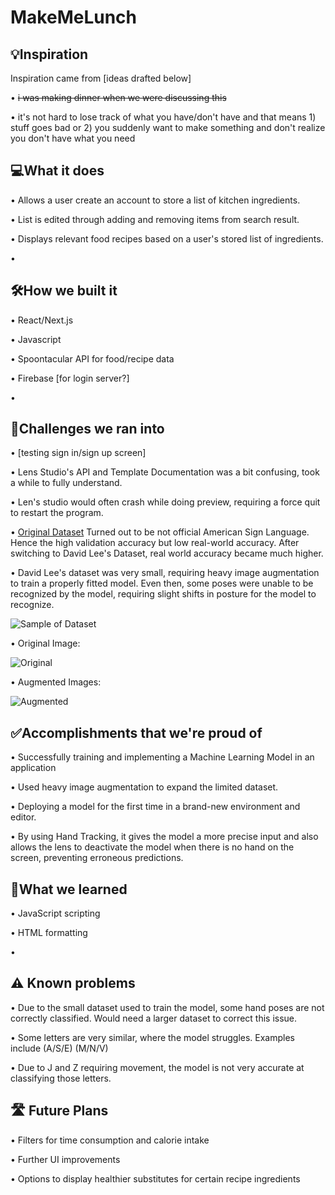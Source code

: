 # MakeMeLunch

## 💡Inspiration

Inspiration came from [ideas drafted below] 

• ~~i was making dinner when we were discussing this~~

• it's not hard to lose track of what you have/don't have and that means 1) stuff goes bad or 2) you suddenly want to make something and don't realize you don't have what you need

## 💻What it does

• Allows a user create an account to store a list of kitchen ingredients.

• List is edited through adding and removing items from search result.

• Displays relevant food recipes based on a user's stored list of ingredients.

• 

## 🛠️How we built it

• React/Next.js

• Javascript

• Spoontacular API for food/recipe data

• Firebase [for login server?]

• 

## 🛑Challenges we ran into

• [testing sign in/sign up screen]

• Lens Studio's API and Template Documentation was a bit confusing, took a while to fully understand.

• Len's studio would often crash while doing preview, requiring a force quit to restart the program.

• [Original Dataset](https://www.kaggle.com/datasets/grassknoted/asl-alphabet) Turned out to be not official American Sign Language. Hence the high validation accuracy but low real-world accuracy. After switching to David Lee's Dataset, real world accuracy became much higher.

• David Lee's dataset was very small, requiring heavy image augmentation to train a properly fitted model. Even then, some poses were unable to be recognized by the model, requiring slight shifts in posture for the model to recognize.

![Sample of Dataset](src/Dataset.png)

• Original Image:

![Original](src/original.jpg)

• Augmented Images:

![Augmented](src/augmented.png)

## ✅Accomplishments that we're proud of

• Successfully training and implementing a Machine Learning Model in an application

• Used heavy image augmentation to expand the limited dataset.

• Deploying a model for the first time in a brand-new environment and editor.

• By using Hand Tracking, it gives the model a more precise input and also allows the lens to deactivate the model when there is no hand on the screen, preventing erroneous  predictions.

## 📖What we learned

• JavaScript scripting

• HTML formatting

•

## ⚠️ Known problems

• Due to the small dataset used to train the model, some hand poses are not correctly classified. Would need a larger dataset to correct this issue.

• Some letters are very similar, where the model struggles. Examples include (A/S/E) (M/N/V)

• Due to J and Z requiring movement, the model is not very accurate at classifying those letters.

## 🛣️ Future Plans

• Filters for time consumption and calorie intake

• Further UI improvements

• Options to display healthier substitutes for certain recipe ingredients 
